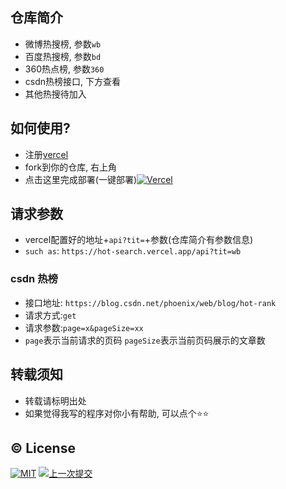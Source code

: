 ## 仓库简介

* 微博热搜榜, 参数`wb`
* 百度热搜榜, 参数`bd`
* 360热点榜, 参数`360`
* csdn热榜接口, 下方查看
* 其他热搜待加入

## 如何使用?

* 注册[vercel](https://vercel.com/)
* fork到你的仓库, 右上角
* 点击这里完成部署(一键部署)[![Vercel](https://img.shields.io/badge/vercel-%23000000.svg?style=for-the-badge&logo=vercel&logoColor=white)](https://vercel.com/new/clone?s=https%3A%2F%2Fgithub.com%2FRr210%2Fhot_search.git)

## 请求参数

* vercel配置好的地址+`api?tit=`+参数(仓库简介有参数信息)
* `such as`: `https://hot-search.vercel.app/api?tit=wb`

### csdn 热榜

* 接口地址: `https://blog.csdn.net/phoenix/web/blog/hot-rank`
* 请求方式:`get`
* 请求参数:`page=x&pageSize=xx`
* `page`表示当前请求的页码 `pageSize`表示当前页码展示的文章数

## 转载须知

* 转载请标明出处
* 如果觉得我写的程序对你小有帮助, 可以点个⭐⭐

## :copyright: License

[![MIT](http://api.haizlin.cn/api?mod=interview&ctr=issues&act=generateSVG&type=a.svg)](https://github.com/Rr210/hot_search/blob/master/LICENSE) [![上一次提交](https://badgen.net/github/last-commit/Rr210/hot_search)]()
